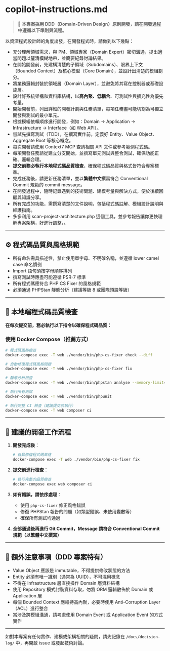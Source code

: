 # copilot-instructions.md

> **📌 本專案採用 DDD（Domain-Driven Design）原則開發，請在開發過程中遵循以下準則與流程。**

以資深程式設計師的角度出發，在開發程式時，請做到以下幾點：

-   充分理解領域需求，與 PM、領域專家（Domain Expert）密切溝通，提出適當問題以釐清模糊地帶，並簡要紀錄討論結果。
-   在開始開發前，先建構清楚的子領域（Subdomains）、限界上下文（Bounded Context）及核心模型（Core Domain），並設計出清楚的模組劃分。
-   將業務邏輯封裝於領域層（Domain Layer），並避免將其寫在控制器或基礎設施層。
-   設計好系統架構和資料庫結構，以**高內聚、低耦合**、可測試性與擴充性為優先考量。
-   開始開發前，列出詳細的開發計劃與任務清單，每項任務盡可能切割為可獨立開發與測試的最小單元。
-   根據模組依賴順序進行開發，例如：Domain → Application → Infrastructure → Interface（如 Web API）。
-   嘗試先撰寫測試（TDD），在撰寫實作前，定義好 Entity、Value Object、Aggregate Root 等核心概念。
-   每次開發請使用 Context7 MCP 查詢相關 API 文件或參考範例程式碼。
-   每項開發任務請從建立分支開始，並撰寫單元測試與整合測試，確保功能正確、邏輯合理。
-   **提交前務必執行本地程式碼品質檢查**，確保程式碼品質與格式皆符合專案標準。
-   完成任務後，請更新任務清單，並以**繁體中文**撰寫符合 Conventional Commit 規範的 commit message。
-   在開發過程中，隨時記錄遇到的技術問題、建模考量與解決方式，便於後續回顧與知識分享。
-   所有完成的功能，需撰寫清楚的文件說明，包括程式碼註解、模組設計說明與維護指南。
-   多多利用 scan-project-architecture.php 這個工具，並參考報告讓你更快理解專案架構，好進行調整，。

---

## ⚙️ 程式碼品質與風格規範

-   所有命名需具描述性，禁止使用單字母、不明確名稱，並遵循 lower camel case 命名慣例
-   Import 語句須按字母順序排列
-   撰寫測試時應盡可能遵循 PSR-7 標準
-   所有程式碼應符合 PHP CS Fixer 的風格規範
-   必須通過 PHPStan 靜態分析（建議等級 8 或團隊預設等級）

---

## 🧪 本地端程式碼品質檢查

**在每次提交前，務必執行以下指令以確保程式碼品質：**

### 使用 Docker Compose（推薦方式）

```bash
# 程式碼風格檢查
docker-compose exec -T web ./vendor/bin/php-cs-fixer check --diff

# 自動修復程式碼風格問題
docker-compose exec -T web ./vendor/bin/php-cs-fixer fix

# 靜態分析檢查
docker-compose exec -T web ./vendor/bin/phpstan analyse --memory-limit=1G

# 執行所有測試
docker-compose exec -T web ./vendor/bin/phpunit

# 執行完整 CI 檢查（建議提交前執行）
docker-compose exec -T web composer ci
```

---

## 🔄 建議的開發工作流程

1. **開發完成後**：

    ```bash
    # 自動修復程式碼風格
    docker-compose exec -T web ./vendor/bin/php-cs-fixer fix
    ```

2. **提交前進行檢查**：

    ```bash
    # 執行完整的品質檢查
    docker-compose exec web composer ci
    ```

3. **如有錯誤，請依序處理**：

    - 使用 `php-cs-fixer` 修正風格錯誤
    - 修復 PHPStan 報告的問題（如類型錯誤、未使用變數等）
    - 確保所有測試均通過

4. **全部通過後再進行 Git Commit，Message 請符合 Conventional Commit 規範（以繁體中文撰寫）**

---

## 📌 額外注意事項（DDD 專案特有）

-   Value Object 應該是 immutable，不得提供修改狀態的方法
-   Entity 必須有唯一識別（通常為 UUID），不可混用概念
-   不得在 Infrastructure 層直接操作 Domain 層資料結構
-   使用 Repository 模式封裝資料存取，勿將 ORM 邏輯散佈於 Domain 或 Application 層
-   每個 Bounded Context 應維持高內聚，必要時使用 Anti-Corruption Layer（ACL）進行整合
-   當涉及跨模組溝通，請考慮使用 Domain Event 或 Application Event 的方式實作

---

如對本專案有任何實作、建模或架構相關的疑問，請先記錄在 `/docs/decision-log/` 中，再開啟 issue 或發起技術討論。
